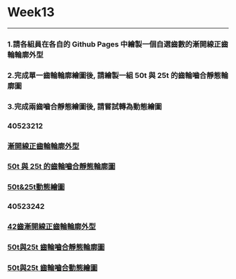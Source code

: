 # Week13

---

### 1.請各組員在各自的 Github Pages 中繪製一個自選齒數的漸開線正齒輪輪廓外型

### 2.完成單一齒輪輪廓繪圖後, 請繪製一組 50t 與 25t 的齒輪嚙合靜態輪廓圖

### 3.完成兩齒嚙合靜態繪圖後, 請嘗試轉為動態繪圖

### 40523212

### [漸開線正齒輪輪廓外型](https://s40523212.github.io/cd2018-1/blog/hui-zhi-jing-tai-zheng-chi-lun.html)

### [50t 與 25t 的齒輪嚙合靜態輪廓圖](https://s40523212.github.io/cd2018-1/blog/hui-zhi-jing-tai-zu-he-zheng-chi-lun.html)

### [50t&25t動態繪圖](https://s40523212.github.io/cd2018-1/blog/hui-zhi-zu-he-zhuan-dong-zheng-chi-lun.html)

### 40523242

### [42齒漸開線正齒輪輪廓外型](https://s40523242.github.io/cd2018/blog/hui-zhi-jing-tai-zheng-chi-lun.html)

### [50t與25t 齒輪嚙合靜態輪廓圖](https://s40523242.github.io/cd2018/blog/hui-zhi-jing-tai-zu-he-zheng-chi-lun.html)

### [50t與25t 齒輪嚙合動態繪圖](https://s40523242.github.io/cd2018/blog/hui-zhi-zu-he-zhuan-dong-zheng-chi-lun.html)

### 

### 



